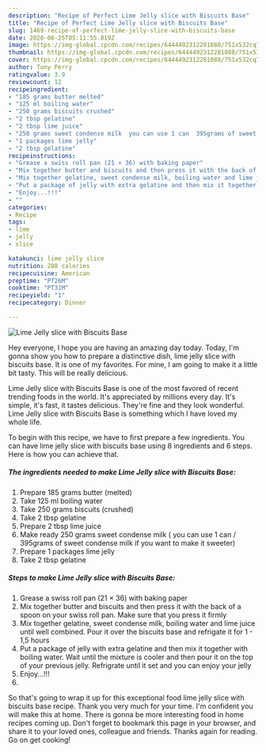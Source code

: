 ```yaml
---
description: "Recipe of Perfect Lime Jelly slice with Biscuits Base"
title: "Recipe of Perfect Lime Jelly slice with Biscuits Base"
slug: 1469-recipe-of-perfect-lime-jelly-slice-with-biscuits-base
date: 2020-06-25T05:11:55.819Z
image: https://img-global.cpcdn.com/recipes/6444492312281088/751x532cq70/lime-jelly-slice-with-biscuits-base-recipe-main-photo.jpg
thumbnail: https://img-global.cpcdn.com/recipes/6444492312281088/751x532cq70/lime-jelly-slice-with-biscuits-base-recipe-main-photo.jpg
cover: https://img-global.cpcdn.com/recipes/6444492312281088/751x532cq70/lime-jelly-slice-with-biscuits-base-recipe-main-photo.jpg
author: Tony Perry
ratingvalue: 3.9
reviewcount: 12
recipeingredient:
- "185 grams butter melted"
- "125 ml boiling water"
- "250 grams biscuits crushed"
- "2 tbsp gelatine"
- "2 tbsp lime juice"
- "250 grams sweet condense milk  you can use 1 can  395grams of sweet condense milk if you want to make it sweeter"
- "1 packages lime jelly"
- "2 tbsp gelatine"
recipeinstructions:
- "Grease a swiss roll pan (21 × 36) with baking paper"
- "Mix together butter and biscuits and then press it with the back of a spoon on your swiss roll pan. Make sure that you press it firmly"
- "Mix together gelatine, sweet condense milk, boiling water and lime juice until well combined. Pour it over the biscuits base and refrigate it for 1 - 1,5 hours"
- "Put a package of jelly with extra gelatine and then mix it together with boiling water. Wait until the mixture is cooler and then pour it on the top of your previous jelly. Refrigrate until it set and you can enjoy your jelly"
- "Enjoy...!!!"
- ""
categories:
- Recipe
tags:
- lime
- jelly
- slice

katakunci: lime jelly slice 
nutrition: 288 calories
recipecuisine: American
preptime: "PT26M"
cooktime: "PT31M"
recipeyield: "1"
recipecategory: Dinner

---
```



![Lime Jelly slice with Biscuits Base](https://img-global.cpcdn.com/recipes/6444492312281088/751x532cq70/lime-jelly-slice-with-biscuits-base-recipe-main-photo.jpg)

Hey everyone, I hope you are having an amazing day today. Today, I'm gonna show you how to prepare a distinctive dish, lime jelly slice with biscuits base. It is one of my favorites. For mine, I am going to make it a little bit tasty. This will be really delicious.

Lime Jelly slice with Biscuits Base is one of the most favored of recent trending foods in the world. It's appreciated by millions every day. It's simple, it's fast, it tastes delicious. They're fine and they look wonderful. Lime Jelly slice with Biscuits Base is something which I have loved my whole life.




To begin with this recipe, we have to first prepare a few ingredients. You can have lime jelly slice with biscuits base using 8 ingredients and 6 steps. Here is how you can achieve that.

<!--inarticleads1-->

##### The ingredients needed to make Lime Jelly slice with Biscuits Base:

1. Prepare 185 grams butter (melted)
1. Take 125 ml boiling water
1. Take 250 grams biscuits (crushed)
1. Take 2 tbsp gelatine
1. Prepare 2 tbsp lime juice
1. Make ready 250 grams sweet condense milk ( you can use 1 can / 395grams of sweet condense milk if you want to make it sweeter)
1. Prepare 1 packages lime jelly
1. Take 2 tbsp gelatine




<!--inarticleads2-->

##### Steps to make Lime Jelly slice with Biscuits Base:

1. Grease a swiss roll pan (21 × 36) with baking paper
1. Mix together butter and biscuits and then press it with the back of a spoon on your swiss roll pan. Make sure that you press it firmly
1. Mix together gelatine, sweet condense milk, boiling water and lime juice until well combined. Pour it over the biscuits base and refrigate it for 1 - 1,5 hours
1. Put a package of jelly with extra gelatine and then mix it together with boiling water. Wait until the mixture is cooler and then pour it on the top of your previous jelly. Refrigrate until it set and you can enjoy your jelly
1. Enjoy...!!!
1. 




So that's going to wrap it up for this exceptional food lime jelly slice with biscuits base recipe. Thank you very much for your time. I'm confident you will make this at home. There is gonna be more interesting food in home recipes coming up. Don't forget to bookmark this page in your browser, and share it to your loved ones, colleague and friends. Thanks again for reading. Go on get cooking!
